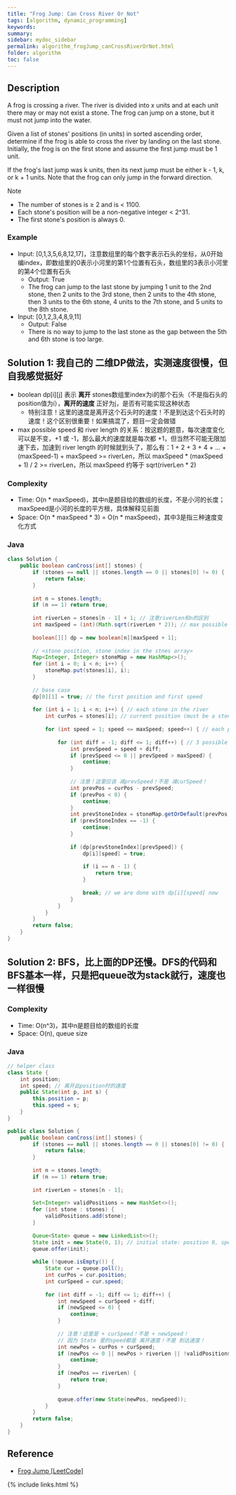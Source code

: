 ```yaml
---
title: "Frog Jump: Can Cross River Or Not"
tags: [algorithm, dynamic_programming]
keywords:
summary:
sidebar: mydoc_sidebar
permalink: algorithm_frogJump_canCrossRiverOrNot.html
folder: algorithm
toc: false
---
```


## Description
A frog is crossing a river. The river is divided into x units and at each unit there may or may not exist a stone. The frog can jump on a stone, but it must not jump into the water.

Given a list of stones' positions (in units) in sorted ascending order, determine if the frog is able to cross the river by landing on the last stone. Initially, the frog is on the first stone and assume the first jump must be 1 unit.

If the frog's last jump was k units, then its next jump must be either k - 1, k, or k + 1 units. Note that the frog can only jump in the forward direction.

Note
* The number of stones is ≥ 2 and is < 1100.
* Each stone's position will be a non-negative integer < 2^31.
* The first stone's position is always 0.

### Example
* Input: [0,1,3,5,6,8,12,17]，注意数组里的每个数字表示石头的坐标，从0开始编index，即数组里的0表示小河里的第1个位置有石头，数组里的3表示小河里的第4个位置有石头
  * Output: True
  * The frog can jump to the last stone by jumping 1 unit to the 2nd stone, then 2 units to the 3rd stone, then 2 units to the 4th stone, then 3 units to the 6th stone, 4 units to the 7th stone, and 5 units to the 8th stone.
* Input: [0,1,2,3,4,8,9,11]
  * Output: False
  * There is no way to jump to the last stone as the gap between the 5th and 6th stone is too large.

## Solution 1: 我自己的 二维DP做法，实测速度很慢，但自我感觉挺好
* boolean dp[i][j] 表示 **离开** stones数组里index为i的那个石头（不是指石头的position值为i），**离开的速度** 正好为j，是否有可能实现这种状态
  * 特别注意！这里的速度是离开这个石头时的速度！不是到达这个石头时的速度！这个区别很重要！如果搞混了，题目一定会做错
* max possible speed 和 river length 的关系：按这题的题意，每次速度变化可以是不变，+1 或 -1，那么最大的速度就是每次都 +1，但当然不可能无限加速下去，加速到 river length 的时候就到头了，那么有：1 + 2 + 3 + 4 + ... + (maxSpeed-1) + maxSpeed >= riverLen，所以 maxSpeed * (maxSpeed + 1) / 2 >= riverLen，所以 maxSpeed 约等于 sqrt(riverLen * 2)

### Complexity
* Time: O(n * maxSpeed)，其中n是题目给的数组的长度，不是小河的长度；maxSpeed是小河的长度的平方根，具体解释见前面
* Space: O(n * maxSpeed * 3) = O(n * maxSpeed)，其中3是指三种速度变化方式

### Java
```java
class Solution {
    public boolean canCross(int[] stones) {
        if (stones == null || stones.length == 0 || stones[0] != 0) {
            return false;
        }
        
        int n = stones.length;
        if (n == 1) return true;
        
        int riverLen = stones[n - 1] + 1; // 注意riverLen和n的区别
        int maxSpeed = (int)(Math.sqrt(riverLen * 2)); // max possible speed
        
        boolean[][] dp = new boolean[n][maxSpeed + 1];
        
        // <stone position, stone index in the stnes array>
        Map<Integer, Integer> stoneMap = new HashMap<>();
        for (int i = 0; i < n; i++) {
            stoneMap.put(stones[i], i);
        }
        
        // base case
        dp[0][1] = true; // the first position and first speed
        
        for (int i = 1; i < n; i++) { // each stone in the river
            int curPos = stones[i]; // current position (must be a stone)
            
            for (int speed = 1; speed <= maxSpeed; speed++) { // each possible speed
                
                for (int diff = -1; diff <= 1; diff++) { // 3 possible prev speeds
                    int prevSpeed = speed + diff;
                    if (prevSpeed <= 0 || prevSpeed > maxSpeed) {
                        continue;
                    }
                    
                    // 注意！这里应该 减prevSpeed！不是 减curSpeed！
                    int prevPos = curPos - prevSpeed; 
                    if (prevPos < 0) {
                        continue;
                    }
                    int prevStoneIndex = stoneMap.getOrDefault(prevPos, -1);
                    if (prevStoneIndex == -1) {
                        continue;
                    }
                    
                    if (dp[prevStoneIndex][prevSpeed]) {
                        dp[i][speed] = true;
                        
                        if (i == n - 1) {
                            return true;
                        }
                        
                        break; // we are done with dp[i][speed] now
                    }
                }
            }
        }
        return false;
    }
}
```

## Solution 2: BFS，比上面的DP还慢。DFS的代码和BFS基本一样，只是把queue改为stack就行，速度也一样很慢

### Complexity
* Time: O(n^3)，其中n是题目给的数组的长度
* Space: O(n), queue size

### Java
```java
// helper class
class State {
    int position;
    int speed; // 离开此position时的速度
    public State(int p, int s) {
        this.position = p;
        this.speed = s;
    }
}

public class Solution {
    public boolean canCross(int[] stones) {
        if (stones == null || stones.length == 0 || stones[0] != 0) {
            return false;
        }
        
        int n = stones.length;
        if (n == 1) return true;
        
        int riverLen = stones[n - 1];
        
        Set<Integer> validPositions = new HashSet<>();
        for (int stone : stones) {
            validPositions.add(stone);
        }
        
        Queue<State> queue = new LinkedList<>();
        State init = new State(0, 1); // initial state: position 0, speed 1
        queue.offer(init);
        
        while (!queue.isEmpty()) {
            State cur = queue.poll();
            int curPos = cur.position;
            int curSpeed = cur.speed;
            
            for (int diff = -1; diff <= 1; diff++) {
                int newSpeed = curSpeed + diff;
                if (newSpeed <= 0) {
                    continue;
                }
                
                // 注意！这里是 + curSpeed！不是 + newSpeed！
                // 因为 State 里的speed都是 离开速度！不是 到达速度！
                int newPos = curPos + curSpeed;
                if (newPos <= 0 || newPos > riverLen || !validPositions.contains(newPos)) {
                    continue;
                }
                if (newPos == riverLen) {
                    return true;
                }
                
                queue.offer(new State(newPos, newSpeed));
            }
        }
        return false;
    }
}
```

## Reference
* [Frog Jump [LeetCode]](https://leetcode.com/problems/frog-jump/description/)

{% include links.html %}
